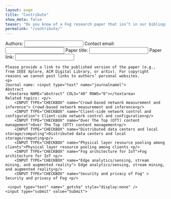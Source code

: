 ```yaml
---
layout: page
title: "Contribute"
show_meta: false
teaser: "Do you know of a Fog research paper that isn’t in our bibliography yet? Tell us here, and we’ll include it! New papers will appear online a couple days after submission to allow our moderators to screen out spam."
permalink: "/contribute/"
---
```


<form action="//formspree.io/email@fognetworks.org"
      method="POST">
	<input type="hidden" name="_subject" value="Paper contribution from Fognetworks" />
	<input type="hidden" name="_next" value="http://fognetwork.org"/>
    Authors: <input type="text" name="name">
    Contact email: <input type="text" name="_replyto">
	Paper title: <input type="text" name="title">	
	Paper link: <input type="text" name="paperLink">
	
	Please provide a link to the published version of the paper (e.g., from IEEE Xplore, ACM Digital Library, or arXiv). For copyright reasons we cannot post links to authors’ personal websites.
	<p>
	Journal name: <input type="text" name="journalnamel">
	Abstract
	 <textarea NAME="abstract" COLS="40" ROWS="6"></textarea>
	Related topics: <p/> 
		<INPUT TYPE="CHECKBOX" name="Crowd-based network measurement and inference"> Crowd-based network measurement and inference<p/> 
		<INPUT TYPE="CHECKBOX" name="Client-side network control and configuration"> Client-side network control and configuration<p/> 
		<INPUT TYPE="CHECKBOX" name="Over The Top (OTT) content management">Over The Top (OTT) content management<p/> 
		<INPUT TYPE="CHECKBOX" name="Distributed data centers and local storage/computing">Distributed data centers and local storage/computing<p/>  
		<INPUT TYPE="CHECKBOX" name="Physical layer resource pooling among clients">Physical layer resource pooling among clients <p/> 
		<INPUT TYPE="CHECKBOX" name="Fog architecture for IoT">Fog architecture for IoT <p/> 
		<INPUT TYPE="CHECKBOX" name="Edge analytics/sensing, stream mining, and augmented reality"> Edge analytics/sensing, stream mining, and augmented reality<p/> 
		<INPUT TYPE="CHECKBOX" name="Security and privacy of Fog" > Security and privacy of Fog <p/> 		
	
	 <input type="text" name="_gotcha" style="display:none" />
    <input type="submit" value="Submit">
</form>